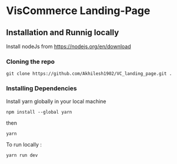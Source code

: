 # VisCommerce Landing-Page

## Installation and Runnig locally

Install nodeJs from https://nodejs.org/en/download


### Cloning the repo

```
git clone https://github.com/Akhilesh1902/VC_landing_page.git .
```

### Installing Dependencies

Install yarn globally in your local machine

```
npm install --global yarn
```

then 
```
yarn
```

To run locally :
```
yarn run dev
```
